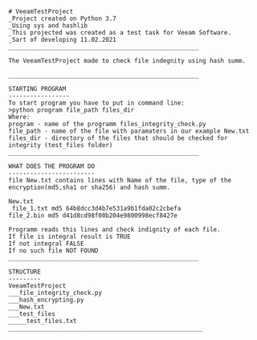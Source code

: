 	# VeeamTestProject		
	_Project created on Python 3.7
	_Using sys and hashlib
	_This projected was created as a test task for Veeam Software.
	_Sart of developing 11.02.2021
	_____________________________________________________

	The VeeamTestProject made to check file indegnity using hash summ.
	
	_____________________________________________________
	
	STARTING PROGRAM
	-----------------
	To start program you have to put in command line:
	>python program file_path files_dir
	Where:
	program - name of the programm files_integrity_check.py 
	file_path - name of the file with paramaters in our example New.txt
	files_dir - directory of the files that should be checked for integrity (test_files folder)
	_____________________________________________________

	WHAT DOES THE PROGRAM DO
	------------------------
	file New.txt contains lines with Name of the file, type of the encryption(md5,sha1 or sha256) and hash summ.

 	New.txt
 	 file_1.txt md5 64b8dcc3d4b7e531a9b1fda02c2cbefa
  	file_2.bin md5 d41d8cd98f00b204e9800998ecf8427e
  
	Programm reads this lines and check indignity of each file. 
	If file is integral result is TRUE
	If not integral FALSE
	If no such file NOT FOUND
	_____________________________________________________
	
	STRUCTURE
	---------
	VeeamTestProject 
	___file_integrity_check.py
	___hash_encrypting.py
	___New.txt
	___test_files
	_____test_files.txt
	______________________________________________________


